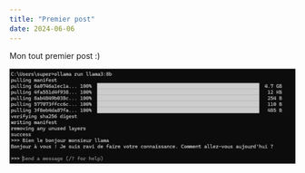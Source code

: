 ```yaml
---
title: "Premier post"
date: 2024-06-06
---
```


Mon tout premier post :)

![My helpful screenshot](../assets/billet001/install_llama3.png)
